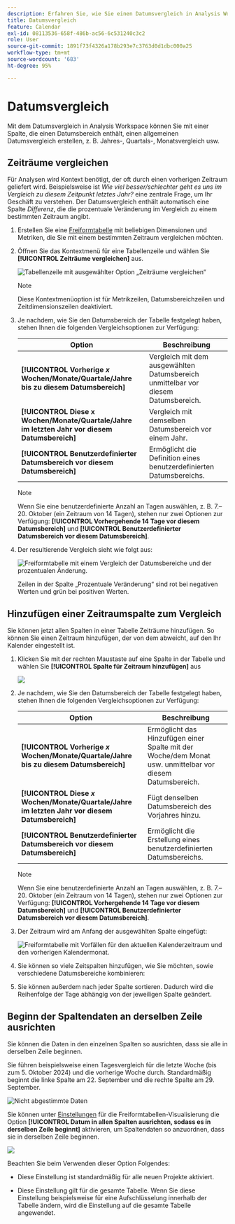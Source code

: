 ```yaml
---
description: Erfahren Sie, wie Sie einen Datumsvergleich in Analysis Workspace verwenden, indem Sie aus einer beliebigen Spalte mit einem Datumsbereich einen allgemeinen Datumsvergleich erstellen.
title: Datumsvergleich
feature: Calendar
exl-id: 08113536-658f-486b-ac56-6c531240c3c2
role: User
source-git-commit: 1891f73f4326a178b293e7c3763d0d1dbc000a25
workflow-type: tm+mt
source-wordcount: '683'
ht-degree: 95%

---
```


# Datumsvergleich

Mit dem Datumsvergleich in Analysis Workspace können Sie mit einer Spalte, die einen Datumsbereich enthält, einen allgemeinen Datumsvergleich erstellen, z. B. Jahres-, Quartals-, Monatsvergleich usw.

## Zeiträume vergleichen

Für Analysen wird Kontext benötigt, der oft durch einen vorherigen Zeitraum geliefert wird. Beispielsweise ist *Wie viel besser/schlechter geht es uns im Vergleich zu diesem Zeitpunkt letztes Jahr?* eine zentrale Frage, um Ihr Geschäft zu verstehen. Der Datumsvergleich enthält automatisch eine Spalte *Differenz*, die die prozentuale Veränderung im Vergleich zu einem bestimmten Zeitraum angibt.

1. Erstellen Sie eine [Freiformtabelle](/help/analysis-workspace/visualizations/freeform-table/freeform-table.md) mit beliebigen Dimensionen und Metriken, die Sie mit einem bestimmten Zeitraum vergleichen möchten.
1. Öffnen Sie das Kontextmenü für eine Tabellenzeile und wählen Sie **[!UICONTROL Zeiträume vergleichen]** aus.

   ![Tabellenzeile mit ausgewählter Option „Zeiträume vergleichen“](assets/compare-time.png)

   >[!NOTE]
   >
   >Diese Kontextmenüoption ist für Metrikzeilen, Datumsbereichzeilen und Zeitdimensionszeilen deaktiviert.

1. Je nachdem, wie Sie den Datumsbereich der Tabelle festgelegt haben, stehen Ihnen die folgenden Vergleichsoptionen zur Verfügung:

   | Option | Beschreibung |
   |---|---|
   | **[!UICONTROL Vorherige *x* Wochen/Monate/Quartale/Jahre bis zu diesem Datumsbereich]** | Vergleich mit dem ausgewählten Datumsbereich unmittelbar vor diesem Datumsbereich. |
   | **[!UICONTROL Diese x Wochen/Monate/Quartale/Jahre im letzten Jahr vor diesem Datumsbereich]** | Vergleich mit demselben Datumsbereich vor einem Jahr. |
   | **[!UICONTROL Benutzerdefinierter Datumsbereich vor diesem Datumsbereich]** | Ermöglicht die Definition eines benutzerdefinierten Datumsbereichs. |

   >[!NOTE]
   >
   >Wenn Sie eine benutzerdefinierte Anzahl an Tagen auswählen, z. B. 7.–20. Oktober (ein Zeitraum von 14 Tagen), stehen nur zwei Optionen zur Verfügung: **[!UICONTROL Vorhergehende 14 Tage vor diesem Datumsbereich]** und **[!UICONTROL Benutzerdefinierter Datumsbereich vor diesem Datumsbereich]**.

1. Der resultierende Vergleich sieht wie folgt aus:

   ![Freiformtabelle mit einem Vergleich der Datumsbereiche und der prozentualen Änderung.](assets/compare-time-result.png)

   Zeilen in der Spalte „Prozentuale Veränderung“ sind rot bei negativen Werten und grün bei positiven Werten.

## Hinzufügen einer Zeitraumspalte zum Vergleich

Sie können jetzt allen Spalten in einer Tabelle Zeiträume hinzufügen. So können Sie einen Zeitraum hinzufügen, der von dem abweicht, auf den Ihr Kalender eingestellt ist. 

1. Klicken Sie mit der rechten Maustaste auf eine Spalte in der Tabelle und wählen Sie **[!UICONTROL Spalte für Zeitraum hinzufügen]** aus

   ![](assets/add-time-period-column.png)

1. Je nachdem, wie Sie den Datumsbereich der Tabelle festgelegt haben, stehen Ihnen die folgenden Vergleichsoptionen zur Verfügung:

   | Option | Beschreibung |
   |---|---|
   | **[!UICONTROL Vorherige *x* Wochen/Monate/Quartale/Jahre bis zu diesem Datumsbereich]** | Ermöglicht das Hinzufügen einer Spalte mit der Woche/dem Monat usw. unmittelbar vor diesem Datumsbereich. |
   | **[!UICONTROL Diese *x* Wochen/Monate/Quartale/Jahre im letzten Jahr vor diesem Datumsbereich]** | Fügt denselben Datumsbereich des Vorjahres hinzu. |
   | **[!UICONTROL Benutzerdefinierter Datumsbereich vor diesem Datumsbereich]** | Ermöglicht die Erstellung eines benutzerdefinierten Datumsbereichs. |

   >[!NOTE]
   >
   >Wenn Sie eine benutzerdefinierte Anzahl an Tagen auswählen, z. B. 7.–20. Oktober (ein Zeitraum von 14 Tagen), stehen nur zwei Optionen zur Verfügung: **[!UICONTROL Vorhergehende 14 Tage vor diesem Datumsbereich]** und **[!UICONTROL Benutzerdefinierter Datumsbereich vor diesem Datumsbereich]**.

1. Der Zeitraum wird am Anfang der ausgewählten Spalte eingefügt:

   ![Freiformtabelle mit Vorfällen für den aktuellen Kalenderzeitraum und den vorherigen Kalendermonat.](assets/add-time-period-column2.png)

1. Sie können so viele Zeitspalten hinzufügen, wie Sie möchten, sowie verschiedene Datumsbereiche kombinieren:

1. Sie können außerdem nach jeder Spalte sortieren. Dadurch wird die Reihenfolge der Tage abhängig von der jeweiligen Spalte geändert.

## Beginn der Spaltendaten an derselben Zeile ausrichten

Sie können die Daten in den einzelnen Spalten so ausrichten, dass sie alle in derselben Zeile beginnen.

Sie führen beispielsweise einen Tagesvergleich für die letzte Woche (bis zum 5. Oktober 2024) und die vorherige Woche durch. Standardmäßig beginnt die linke Spalte am 22. September und die rechte Spalte am 29. September.

![Nicht abgestimmte Daten](assets/not-align-dates.png)

Sie können unter [Einstellungen](/help/analysis-workspace/visualizations/freeform-table/freeform-table.md#settings-1) für die Freiformtabellen-Visualisierung die Option **[!UICONTROL Datum in allen Spalten ausrichten, sodass es in derselben Zeile beginnt]** aktivieren, um Spaltendaten so anzuordnen, dass sie in derselben Zeile beginnen.

![](assets/align-dates.png)

Beachten Sie beim Verwenden dieser Option Folgendes:

* Diese Einstellung ist standardmäßig für alle neuen Projekte aktiviert.

* Diese Einstellung gilt für die gesamte Tabelle. Wenn Sie diese Einstellung beispielsweise für eine Aufschlüsselung innerhalb der Tabelle ändern, wird die Einstellung auf die gesamte Tabelle angewendet.

